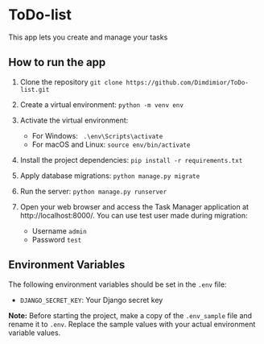 # ToDo-list

This app lets you create and manage your tasks

## How to run the app

1. Clone the repository
    ```git clone https://github.com/Dimdimior/ToDo-list.git```
2. Create a virtual environment:
   ```python -m venv env```

3. Activate the virtual environment:
   - For Windows:
   ``` .\env\Scripts\activate```
   - For macOS and Linux:
   ```source env/bin/activate```
4. Install the project dependencies:
   ```pip install -r requirements.txt```

5. Apply database migrations:
   ```python manage.py migrate```

6. Run the server:
   ```python manage.py runserver```

8. Open your web browser and access the Task Manager application at http://localhost:8000/.
   You can use test user made during migration:

   - Username ```admin```
   - Password ```test```

## Environment Variables

The following environment variables should be set in the `.env` file:

- `DJANGO_SECRET_KEY`: Your Django secret key

**Note:** Before starting the project, make a copy of the `.env_sample` file and rename it to `.env`. Replace the sample values with your actual environment variable values.